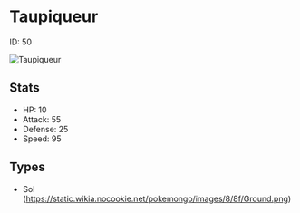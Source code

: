 # Taupiqueur


ID: 50

![](https://raw.githubusercontent.com/PokeAPI/sprites/master/sprites/pokemon/other/official-artwork/50.png "Taupiqueur")

## Stats


 - HP: 10
 - Attack: 55
 - Defense: 25
 - Speed: 95

## Types


 - Sol (https://static.wikia.nocookie.net/pokemongo/images/8/8f/Ground.png)
